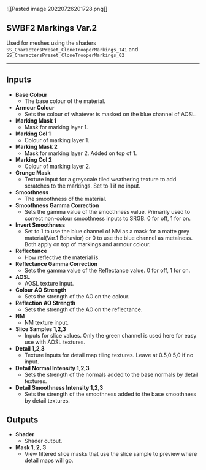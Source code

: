 ![[Pasted image 20220726201728.png]]
## SWBF2 Markings Var.2
Used for meshes using the shaders `SS_CharactersPreset_CloneTrooperMarkings_T41` and `SS_CharactersPreset_CloneTrooperMarkings_02`

---
## Inputs

- **Base Colour**
	- The base colour of the material.
- **Armour Colour**
	- Sets the colour of whatever is masked on the blue channel of AOSL.
- **Marking Mask 1**
	- Mask for marking layer 1.
- **Marking Col 1**
	- Colour of marking layer 1.
- **Marking Mask 2**
	- Mask for marking layer 2. Added on top of 1.
- **Marking Col 2**
	- Colour of marking layer 2.
- **Grunge Mask**
	- Texture input for a greyscale tiled weathering texture to add scratches to the markings. Set to 1 if no input.
- **Smoothness**
	- The smoothness of the material.
- **Smoothness Gamma Correction**
	- Sets the gamma value of the smoothness value. Primarily used to correct non-colour smoothness inputs to SRGB. 0 for off, 1 for on.
- **Invert Smoothness**
	- Set to 1 to use the blue channel of NM as a mask for a matte grey material(Var.1 Behavior) or 0 to use the blue channel as metalness. Both apply on top of markings and armour colour.
- **Reflectance**
	- How reflective the material is.
- **Reflectance Gamma Correction**
	- Sets the gamma value of the Reflectance value. 0 for off, 1 for on.
 - **AOSL**
	- AOSL texture input.
- **Colour AO Strength**
	- Sets the strength of the AO on the colour.
- **Reflection AO Strength**
	- Sets the strength of the AO on the reflectance.
- **NM**
	- NM texture input.
- **Slice Samples 1,2,3**
	- Inputs for slice values. Only the green channel is used here for easy use with AOSL textures.
- **Detail 1,2,3**
	- Texture inputs for detail map tiling textures. Leave at 0.5,0.5,0 if no input.
- **Detail Normal Intensity 1,2,3**
	- Sets the strength of the normals added to the base normals by detail textures.
- **Detail Smoothness Intensity 1,2,3**
	- Sets the strength of the smoothness added to the base smoothness by detail textures.

## Outputs 

- **Shader**
	- Shader output.
- **Mask 1, 2, 3**
	- View filtered slice masks that use the slice sample to preview where detail maps will go.
